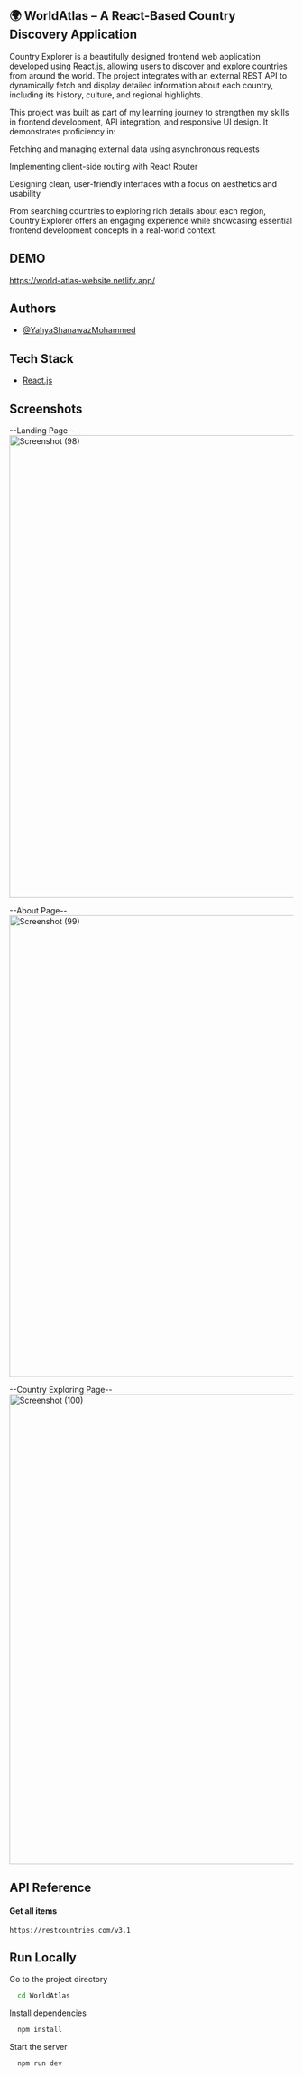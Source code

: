## 🌍 WorldAtlas – A React-Based Country Discovery Application

Country Explorer is a beautifully designed frontend web application developed using React.js, allowing users to discover and explore countries from around the world. The project integrates with an external REST API to dynamically fetch and display detailed information about each country, including its history, culture, and regional highlights.

This project was built as part of my learning journey to strengthen my skills in frontend development, API integration, and responsive UI design. It demonstrates proficiency in:

Fetching and managing external data using asynchronous requests

Implementing client-side routing with React Router

Designing clean, user-friendly interfaces with a focus on aesthetics and usability

From searching countries to exploring rich details about each region, Country Explorer offers an engaging experience while showcasing essential frontend development concepts in a real-world context.

## DEMO
https://world-atlas-website.netlify.app/

## Authors

- [@YahyaShanawazMohammed](https://github.com/shaan-77)

## Tech Stack
* [React.js](https://react.dev/)


## Screenshots
--Landing Page--
<img width="1882" height="820" alt="Screenshot (98)" src="https://github.com/user-attachments/assets/a123244e-88f2-49dd-ad1b-b70908ecb536" />

--About Page--
<img width="1888" height="818" alt="Screenshot (99)" src="https://github.com/user-attachments/assets/2b823313-fc45-4aea-9ec4-01e59f923824" />

--Country Exploring Page--
<img width="1881" height="833" alt="Screenshot (100)" src="https://github.com/user-attachments/assets/52cfc65f-28a9-45cd-9726-e75d685f8ab0" />





## API Reference

#### Get all items

```http
https://restcountries.com/v3.1
```






## Run Locally

Go to the project directory

```bash
  cd WorldAtlas
```

Install dependencies

```bash
  npm install
```

Start the server

```bash
  npm run dev
```

